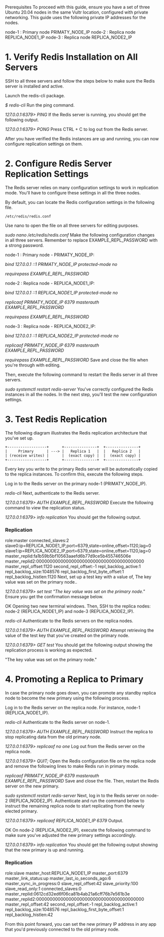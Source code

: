 Prerequisites
To proceed with this guide, ensure you have a set of three Ubuntu 20.04 nodes in the same Vultr location, configured with private networking. This guide uses the following private IP addresses for the nodes.

node-1 : Primary node PRIMATY_NODE_IP
node-2 : Replica node REPLICA_NODE1_IP
node-3 : Replica node REPLICA_NODE2_IP


# 1. Verify Redis Installation on All Servers
SSH to all three servers and follow the steps below to make sure the Redis server is installed and active.

Launch the redis-cli package.

 *$ redis-cli*
Run the ping command.

 *127.0.0.1:6379> PING*
If the Redis server is running, you should get the following output.

 *127.0.0.1:6379> PONG*
Press CTRL + C to log out from the Redis server.

After you have verified the Redis instances are up and running, you can now configure replication settings on them.


# 2. Configure Redis Server Replication Settings
The Redis server relies on many configuration settings to work in replication mode. You'll have to configure these settings in all the three nodes.

By default, you can locate the Redis configuration settings in the following file.

    /etc/redis/redis.conf
Use nano to open the file on all three servers for editing purposes.

 *sudo nano /etc/redis/redis.conf*
Make the following configuration changes in all three servers. Remember to replace EXAMPLE_REPL_PASSWORD with a strong password.

node-1 : Primary node - PRIMATY_NODE_IP:

 *bind 127.0.0.1 ::1 PRIMATY_NODE_IP*
 *protected-mode no*

 *requirepass EXAMPLE_REPL_PASSWORD*

node-2 : Replica node - REPLICA_NODE1_IP:

 *bind 127.0.0.1 ::1 REPLICA_NODE1_IP*
 *protected-mode no*

 *replicaof PRIMATY_NODE_IP 6379*
 *masterauth EXAMPLE_REPL_PASSWORD*

 *requirepass EXAMPLE_REPL_PASSWORD*

node-3 : Replica node - REPLICA_NODE2_IP:

 *bind 127.0.0.1 ::1 REPLICA_NODE2_IP*
 *protected-mode no*

 *replicaof PRIMATY_NODE_IP 6379*
 *masterauth EXAMPLE_REPL_PASSWORD*

 *requirepass EXAMPLE_REPL_PASSWORD*
Save and close the file when you're through with editing.

Then, execute the following command to restart the Redis server in all three servers.

 *sudo systemctl restart redis-server*
You've correctly configured the Redis instances in all the nodes. In the next step, you'll test the new configuration settings.


# 3. Test Redis Replication
The following diagram illustrates the Redis replication architecture that you've set up.

    +------------------+      +---------------+  +---------------+
    |     Primary      | ---> |   Replica 1   |  |   Replica 2   |
    | (receive writes) |      |  (exact copy) |  |  (exact copy) |
    +------------------+      +---------------+  +---------------+
Every key you write to the primary Redis server will be automatically copied to the replica instances. To confirm this, execute the following steps.

Log in to the Redis server on the primary node-1 (PRIMATY_NODE_IP).

 *redis-cli*
Next, authenticate to the Redis server.

 *127.0.0.1:6379> AUTH EXAMPLE_REPL_PASSWORD*
Execute the following command to view the replication status.

 *127.0.0.1:6379> info replication*
You should get the following output.

 ### Replication
 role:master
 connected_slaves:2
 slave0:ip=REPLICA_NODE1_IP,port=6379,state=online,offset=1120,lag=0
 slave1:ip=REPLICA_NODE2_IP,port=6379,state=online,offset=1120,lag=0
 master_replid:fa1b59b5bf10563aaefd6b77d9ce5b455746506e
 master_replid2:0000000000000000000000000000000000000000
 master_repl_offset:1120
 second_repl_offset:-1
 repl_backlog_active:1
 repl_backlog_size:1048576
 repl_backlog_first_byte_offset:1
 repl_backlog_histlen:1120
Next, set up a test key with a value of, The key value was set on the primary node..

 *127.0.0.1:6379> set test "The key value was set on the primary node."*
Ensure you get the confirmation message below.

 OK
Opening two new terminal windows. Then, SSH to the replica nodes: node-2 (REPLICA_NODE1_IP) and node-3 (REPLICA_NODE2_IP).

 *redis-cli*
Authenticate to the Redis servers on the replica nodes.

 *127.0.0.1:6379> AUTH EXAMPLE_REPL_PASSWORD*
Attempt retrieving the value of the test key that you've created on the primary node.

 *127.0.0.1:6379> GET test*
You should get the following output showing the replication process is working as expected.

 "The key value was set on the primary node."


# 4. Promoting a Replica to Primary
In case the primary node goes down, you can promote any standby replica node to become the new primary using the following process.

Log in to the Redis server on the replica node. For instance, node-1 (REPLICA_NODE1_IP).

 *redis-cli*
Authenticate to the Redis server on node-1.

 *127.0.0.1:6379> AUTH EXAMPLE_REPL_PASSWORD*
Instruct the replica to stop replicating data from the old primary node.

 *127.0.0.1:6379> replicaof no one*
Log out from the Redis server on the replica node.

 *127.0.0.1:6379> QUIT;*
Open the Redis configuration file on the replica node and remove the following lines to make Redis run in primary mode.

 *replicaof PRIMATY_NODE_IP 6379*
 *masterauth EXAMPLE_REPL_PASSWORD*
Save and close the file. Then, restart the Redis server on the new primary.

 *sudo systemctl restart redis-server*
Next, log in to the Redis server on node-2 (REPLICA_NODE2_IP). Authenticate and run the command below to instruct the remaining replica node to start replicating from the newly elected primary.

 *127.0.0.1:6379> replicaof REPLICA_NODE1_IP 6379*
Output.

 OK
On node-2 (REPLICA_NODE2_IP), execute the following command to make sure you've adjusted the new primary settings accordingly.

 *127.0.0.1:6379> info replication*
You should get the following output showing that the new primary is up and running.

 ### Replication
 role:slave
 master_host:REPLICA_NODE1_IP
 master_port:6379
 master_link_status:up
 master_last_io_seconds_ago:6
 master_sync_in_progress:0
 slave_repl_offset:42
 slave_priority:100
 slave_read_only:1
 connected_slaves:0
 master_replid:0612cd32ed6f06ca81b4ab21a6cff76b7e561b3e
 master_replid2:0000000000000000000000000000000000000000
 master_repl_offset:42
 second_repl_offset:-1
 repl_backlog_active:1
 repl_backlog_size:1048576
 repl_backlog_first_byte_offset:1
 repl_backlog_histlen:42

From this point forward, you can set the new primary IP address in any app that you'd previously connected to the old primary node.

